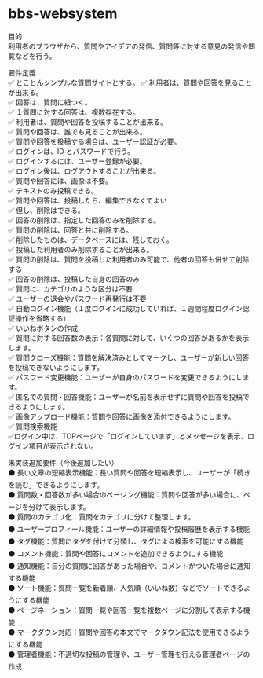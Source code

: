 # bbs-websystem

目的  
利用者のブラウザから、質問やアイデアの発信、質問等に対する意見の発信や閲覧などを行う。  

要件定義  
✅ とことんシンプルな質問サイトとする。
✅ 利用者は、質問や回答を見ることが出来る。  
✅ 回答は、質問に紐つく。  
✅ １質問に対する回答は、複数存在する。  
✅ 利用者は、質問や回答を投稿することが出来る。  
✅ 質問や回答は、誰でも見ることが出来る。  
✅ 質問や回答を投稿する場合は、ユーザー認証が必要。  
✅ ログインは、ID とパスワードで行う。  
✅ ログインするには、ユーザー登録が必要。  
✅ ログイン後は、ログアウトすることが出来る。  
✅ 質問や回答には、画像は不要。  
✅ テキストのみ投稿できる。  
✅ 質問や回答は、投稿したら、編集できなくてよい  
✅ 但し、削除はできる。  
✅ 回答の削除は、指定した回答のみを削除する。  
✅ 質問の削除は、回答と共に削除する。  
✅ 削除したものは、データベースには、残しておく。  
✅ 投稿した利用者のみ削除することが出来る。  
✅ 質問の削除は、質問を投稿した利用者のみ可能で、他者の回答も併せて削除する  
✅ 回答の削除は、投稿した自身の回答のみ  
✅ 質問に、カテゴリのような区分は不要  
✅ ユーザーの退会やパスワード再発行は不要  
✅ 自動ログイン機能（１度ログインに成功していれば、１週間程度ログイン認証操作を省略する）  
✅ いいねボタンの作成  
✅ 質問に対する回答数の表示：各質問に対して、いくつの回答があるかを表示します。  
✅ 質問クローズ機能：質問を解決済みとしてマークし、ユーザーが新しい回答を投稿できないようにします。  
✅ パスワード変更機能：ユーザーが自身のパスワードを変更できるようにします。  
✅ 匿名での質問・回答機能：ユーザーが名前を表示せずに質問や回答を投稿できるようにします。  
✅ 画像アップロード機能：質問や回答に画像を添付できるようにします。  
✅ 質問検索機能  
✅ログイン中は、TOPページで「ログインしています」とメッセージを表示、ログイン項目が表示されない。  
  
未実装追加要件（今後追加したい）  
⚫ 長い文章の短縮表示機能：長い質問や回答を短縮表示し、ユーザーが「続きを読む」できるようにします。  
⚫ 質問数・回答数が多い場合のページング機能：質問や回答が多い場合に、ページを分けて表示します。  
⚫ 質問のカテゴリ化：質問をカテゴリに分けて整理します。  
⚫ ユーザープロフィール機能：ユーザーの詳細情報や投稿履歴を表示する機能  
⚫ タグ機能：質問にタグを付けて分類し、タグによる検索を可能にする機能  
⚫ コメント機能：質問や回答にコメントを追加できるようにする機能  
⚫ 通知機能：自分の質問に回答があった場合や、コメントがついた場合に通知する機能  
⚫ ソート機能：質問一覧を新着順、人気順（いいね数）などでソートできるようにする機能  
⚫ ページネーション：質問一覧や回答一覧を複数ページに分割して表示する機能  
⚫ マークダウン対応：質問や回答の本文でマークダウン記法を使用できるようにする機能  
⚫ 管理者機能：不適切な投稿の管理や、ユーザー管理を行える管理者ページの作成  
